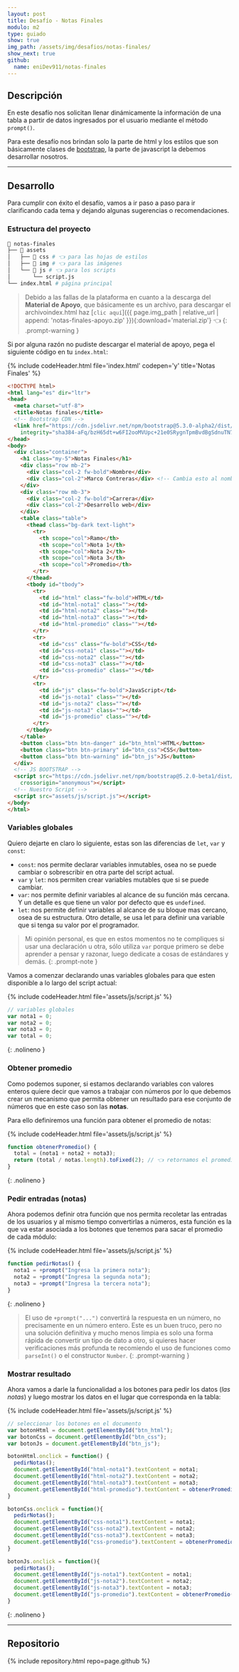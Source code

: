 ```yaml
---
layout: post
title: Desafío - Notas Finales
modulo: m2
type: guiado
show: true
img_path: /assets/img/desafios/notas-finales/
show_next: true
github:
  name: eniDev911/notas-finales
---
```


## Descripción

En este desafío nos solicitan llenar dinámicamente la información de una tabla a partir de datos ingresados por el usuario mediante el método `prompt()`.

Para este desafío nos brindan solo la parte de html y los estilos que son básicamente clases de [bootstrap](https://getbootstrap.com/), la parte de javascript la debemos desarrollar nosotros.

---

## Desarrollo

Para cumplir con éxito el desafío, vamos a ir paso a paso para ir clarificando cada tema y dejando algunas sugerencias o recomendaciones.

### Estructura del proyecto

```bash
📂 notas-finales
├── 📂 assets
│   ├── 📁 css # 👈 para las hojas de estilos
│   ├── 📁 img # 👈 para las imágenes
│   └── 📂 js # 👈 para los scripts
│       └── script.js 
└── index.html # página principal
```

> Debido a las fallas de la plataforma en cuanto a la descarga del **Material de Apoyo**, que básicamente es un archivo, para descargar el archivoindex.html haz [`clic aquí`]({{ page.img_path | relative_url | append: 'notas-finales-apoyo.zip' }}){:download='material.zip'} 👈
{: .prompt-warning }

Si por alguna razón no pudiste descargar el material de apoyo, pega el siguiente código en tu `index.html`:

{% include codeHeader.html file='index.html' codepen='y' title='Notas Finales' %}
```html
<!DOCTYPE html>
<html lang="es" dir="ltr">
<head>
  <meta charset="utf-8">
  <title>Notas finales</title>
  <!-- Bootstrap CDN -->
  <link href="https://cdn.jsdelivr.net/npm/bootstrap@5.3.0-alpha2/dist/css/bootstrap.min.css" rel="stylesheet"
    integrity="sha384-aFq/bzH65dt+w6FI2ooMVUpc+21e0SRygnTpmBvdBgSdnuTN7QbdgL+OapgHtvPp" crossorigin="anonymous">
</head>
<body>
  <div class="container">
    <h1 class="my-5">Notas Finales</h1>
    <div class="row mb-2">
      <div class="col-2 fw-bold">Nombre</div>
      <div class="col-2">Marco Contreras</div> <!-- Cambia esto al nombre que corresponda -->
    </div>
    <div class="row mb-3">
      <div class="col-2 fw-bold">Carrera</div>
      <div class="col-2">Desarrollo web</div>
    </div>
    <table class="table">
      <thead class="bg-dark text-light">
        <tr>
          <th scope="col">Ramo</th>
          <th scope="col">Nota 1</th>
          <th scope="col">Nota 2</th>
          <th scope="col">Nota 3</th>
          <th scope="col">Promedio</th>
        </tr>
      </thead>
      <tbody id="tbody">
        <tr>
          <td id="html" class="fw-bold">HTML</td>
          <td id="html-nota1" class=""></td>
          <td id="html-nota2" class=""></td>
          <td id="html-nota3" class=""></td>
          <td id="html-promedio" class=""></td>
        </tr>
        <tr>
          <td id="css" class="fw-bold">CSS</td>
          <td id="css-nota1" class=""></td>
          <td id="css-nota2" class=""></td>
          <td id="css-nota3" class=""></td>
          <td id="css-promedio" class=""></td>
        </tr>
        <tr>
          <td id="js" class="fw-bold">JavaScript</td>
          <td id="js-nota1" class=""></td>
          <td id="js-nota2" class=""></td>
          <td id="js-nota3" class=""></td>
          <td id="js-promedio" class=""></td>
        </tr>
      </tbody>
    </table>
    <button class="btn btn-danger" id="btn_html">HTML</button>
    <button class="btn btn-primary" id="btn_css">CSS</button>
    <button class="btn btn-warning" id="btn_js">JS</button>
  </div>
  <!-- JS BOOTSTRAP -->
  <script src="https://cdn.jsdelivr.net/npm/bootstrap@5.2.0-beta1/dist/js/bootstrap.bundle.min.js"
    crossorigin="anonymous"></script>
  <!-- Nuestro Script -->
  <script src="assets/js/script.js"></script>
</body>
</html>
```

### Variables globales

Quiero dejarte en claro lo siguiente, estas son las diferencias de `let`, `var` y `const`:
- `const`: nos permite declarar variables inmutables, osea no se puede cambiar o sobrescribir en otra parte del script actual.
- `var` y `let`: nos permiten crear variables mutables que si se puede cambiar.
 - `var`: nos permite definir variables al alcance de su función más cercana. Y un detalle es que tiene un valor por defecto que es `undefined`.
- `let`: nos permite definir variables al alcance de su bloque mas cercano, osea de su estructura. Otro detalle, se usa let para definir una variable que si tenga su valor por el programador.

> Mi opinión personal, es que en estos momentos no te compliques si usar una declaración u otra, sólo utiliza `var` porque primero se debe aprender a pensar y razonar, luego dedicate a cosas de estándares y demás.
{: .prompt-note }

Vamos a comenzar declarando unas variables globales para que esten disponible a lo largo del script actual:

{% include codeHeader.html file='assets/js/script.js' %}
```js
// variables globales
var nota1 = 0;
var nota2 = 0;
var nota3 = 0;
var total = 0;
```
{: .nolineno }

### Obtener promedio

Como podemos suponer, si estamos declarando variables con valores enteros quiere decir que vamos a trabajar con números por lo que debemos crear un mecanismo que permita obtener un resultado para ese conjunto de números que en este caso son las **notas**. 

Para ello definiremos una función para obtener el promedio de notas:

{% include codeHeader.html file='assets/js/script.js' %}
```js
function obtenerPromedio() {
  total = (nota1 + nota2 + nota3);
  return (total / notas.length).toFixed(2); // 👈 retornamos el promedio ajustado a 2 decimales
}
```
{: .nolineno }

### Pedir entradas (notas)

Ahora podemos definir otra función que nos permita recoletar las entradas de los usuarios y al mismo tiempo convertirlas a números, esta función es la que va estar asociada a los botones que tenemos para sacar el promedio de cada módulo:

{% include codeHeader.html file='assets/js/script.js' %}
```js
function pedirNotas() {
  nota1 = +prompt("Ingresa la primera nota");
  nota2 = +prompt("Ingresa la segunda nota");
  nota3 = +prompt("Ingresa la tercera nota");
}
```
{: .nolineno }

> El uso de `+prompt("...")` convertirá la respuesta en un número, no precisamente en un número entero. Este es un buen truco, pero no una solución definitiva y mucho menos limpia es solo una forma rápida de convertir un tipo de dato a otro, si quieres hacer verificaciones más profunda te recomiendo el uso de funciones como `parseInt()` o el constructor `Number`.
{: .prompt-warning }

### Mostrar resultado

Ahora vamos a darle la funcionalidad a los botones para pedir los datos (*las notas*) y luego mostrar los datos en el lugar que corresponda en la tabla: 

{% include codeHeader.html file='assets/js/script.js' %}
```js
// seleccionar los botones en el documento
var botonHtml = document.getElementById("btn_html");
var botonCss = document.getElementById("btn_css");
var botonJs = document.getElementById("btn_js");

botonHtml.onclick = function() {
  pedirNotas();
  document.getElementById("html-nota1").textContent = nota1;
  document.getElementById("html-nota2").textContent = nota2;
  document.getElementById("html-nota3").textContent = nota3;
  document.getElementById("html-promedio").textContent = obtenerPromedio();
}

botonCss.onclick = function(){
  pedirNotas();
  document.getElementById("css-nota1").textContent = nota1;
  document.getElementById("css-nota2").textContent = nota2;
  document.getElementById("css-nota3").textContent = nota3;
  document.getElementById("css-promedio").textContent = obtenerPromedio();
}

botonJs.onclick = function(){
  pedirNotas();
  document.getElementById("js-nota1").textContent = nota1;
  document.getElementById("js-nota2").textContent = nota2;
  document.getElementById("js-nota3").textContent = nota3;
  document.getElementById("js-promedio").textContent = obtenerPromedio();
}
```
{: .nolineno }


---

## Repositorio

{% include repository.html repo=page.github %}